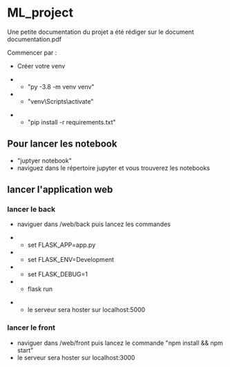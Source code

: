 # ML_project
Une petite documentation du projet a été rédiger sur le document documentation.pdf

Commencer par :
- Créer votre venv
* * "py -3.8 -m venv venv"
* * "venv\Scripts\activate"
- * "pip install -r requirements.txt"

## Pour lancer les notebook
- "juptyer notebook"
- naviguez dans le répertoire jupyter et vous trouverez les notebooks

## lancer l'application web

### lancer le back
- naviguer dans /web/back puis lancez les commandes
* * set FLASK_APP=app.py
* * set FLASK_ENV=Development
* * set FLASK_DEBUG=1
* * flask run
- * le serveur sera hoster sur localhost:5000

### lancer le front
- naviguer dans /web/front puis lancez le commande "npm install && npm start"
- le serveur sera hoster sur localhost:3000

